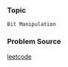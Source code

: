 ### Topic

    Bit Manipulation

### Problem Source

[leetcode](https://leetcode.com/problems/binary-watch/description/)
